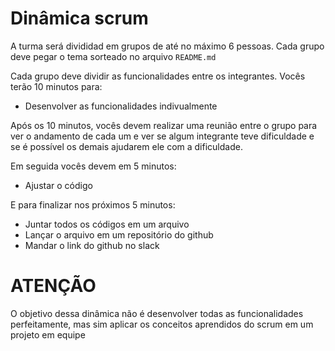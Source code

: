 # Dinâmica scrum

A turma será divididad em grupos de até no máximo 6 pessoas. Cada grupo deve pegar o tema sorteado no arquivo `README.md`

Cada grupo deve dividir as funcionalidades entre os integrantes. Vocês terão 10 minutos para:

- Desenvolver as funcionalidades indivualmente

Após os 10 minutos, vocês devem realizar uma reunião entre o grupo para ver o andamento de cada um e ver se algum integrante teve dificuldade e se é possível os demais ajudarem ele com a dificuldade.

Em seguida vocês devem em 5 minutos:

- Ajustar o código

E para finalizar nos próximos 5 minutos:

- Juntar todos os códigos em um arquivo
- Lançar o arquivo em um repositório do github
- Mandar o link do github no slack

# ATENÇÃO

O objetivo dessa dinâmica não é desenvolver todas as funcionalidades perfeitamente, mas sim aplicar os conceitos aprendidos do scrum em um projeto em equipe

